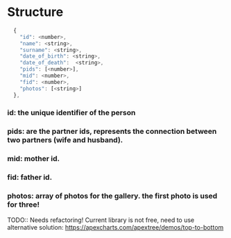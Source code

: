 # Structure

```javascript
  {
    "id": <number>,
    "name": <string>,
    "surname": <string>,
    "date_of_birth": <string>,
    "date_of_death":  <string>,
    "pids": [<number>],
    "mid": <number>,
    "fid": <number>,
    "photos": [<string>]
  },
```

### id: the unique identifier of the person
### pids: are the partner ids, represents the connection between two partners (wife and husband).
### mid: mother id.
### fid: father id.
### photos: array of photos for the gallery. the first photo is used for three!

TODO:: Needs refactoring! Current library is not free, need to use alternative solution: https://apexcharts.com/apextree/demos/top-to-bottom
